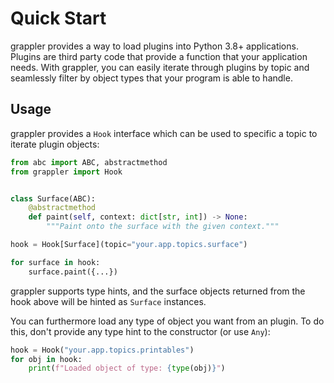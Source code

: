 # Quick Start

grappler provides a way to load plugins into Python 3.8+
applications. Plugins are third party code that provide
a function that your application needs. With grappler, you
can easily iterate through plugins by topic and seamlessly
filter by object types that your program is able to handle.

## Usage

grappler provides a `Hook` interface which can be used to
specific a topic to iterate plugin objects:

```python
from abc import ABC, abstractmethod
from grappler import Hook


class Surface(ABC):
    @abstractmethod
    def paint(self, context: dict[str, int]) -> None:
        """Paint onto the surface with the given context."""

hook = Hook[Surface](topic="your.app.topics.surface")

for surface in hook:
    surface.paint({...})
```

grappler supports type hints, and the surface
objects returned from the hook above will be hinted as `Surface`
instances.

You can furthermore load any type of object you want from
an plugin. To do this, don't provide any type hint to
the constructor (or use `Any`):

```python
hook = Hook("your.app.topics.printables")
for obj in hook:
    print(f"Loaded object of type: {type(obj)}")
```
